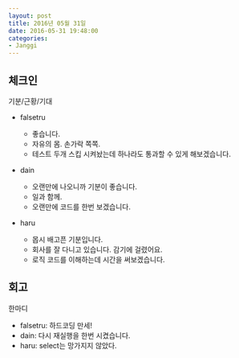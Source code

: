 ```yaml
---
layout: post
title: 2016년 05월 31일
date: 2016-05-31 19:48:00
categories:
- Janggi
---
```


## 체크인

기분/근황/기대

* falsetru
  * 좋습니다.
  * 자유의 몸. 손가락 쪽쪽.
  * 테스트 두개 스킵 시켜놨는데 하나라도 통과할 수 있게 해보겠습니다.

* dain
  * 오랜만에 나오니까 기분이 좋습니다.
  * 일과 함께.
  * 오랜만에 코드를 한번 보겠습니다.

* haru
  * 몹시 배고픈 기분입니다.
  * 회사를 잘 다니고 있습니다. 감기에 걸렸어요.
  * 로직 코드를 이해하는데 시간을 써보겠습니다.

## 회고

한마디

* falsetru: 하드코딩 만세!
* dain: 다시 재실행을 한번 시켰습니다.
* haru: select는 망가지지 않았다.
